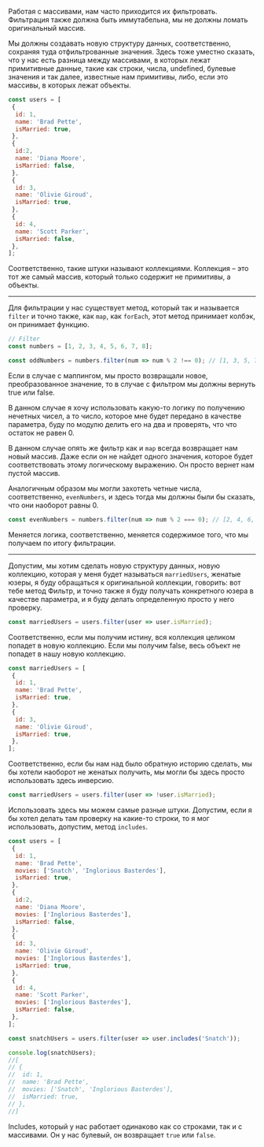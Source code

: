 Работая с массивами, нам часто приходится их фильтровать. 
Фильтрация также должна быть иммутабельна,
мы не должны ломать оригинальный массив.

Мы должны создавать новую структуру данных, соответственно, сохраняя туда отфильтрованные значения. Здесь тоже уместно сказать, что у нас есть разница между массивами, в которых лежат
примитивные данные, такие как строки, числа, undefined, булевые значения и так далее,
известные нам примитивы, либо, если это массивы,
в которых лежат объекты. 
```js
const users = [
 {
  id: 1,
  name: 'Brad Pette',
  isMarried: true,
 },
 {
  id:2,
  name: 'Diana Moore',
  isMarried: false,
 },
 {
  id: 3,
  name: 'Olivie Giroud',
  isMarried: true,
 },
 {
  id: 4,
  name: 'Scott Parker',
  isMarried: false,
 },
];
```
Соответственно, такие штуки называют коллекциями. 
Коллекция – это тот же самый массив, который только содержит не примитивы, а объекты.

-------------------
Для фильтрации у нас существует метод, который так и называется `filter` и точно также, как `map`, как `forEach`, этот метод принимает колбэк, он принимает функцию. 
```js
// Filter
const numbers = [1, 2, 3, 4, 5, 6, 7, 8];

const oddNumbers = numbers.filter(num => num % 2 !== 0); // [1, 3, 5, 7]
```
Если в случае с маппингом, мы просто возвращали новое, преобразованное значение, то в случае с фильтром мы должны вернуть true или false. 

В данном случае я хочу использовать какую-то логику по получению нечетных чисел, а то число, которое мне будет передано в качестве параметра, буду по модулю делить его на два и проверять, что  что остаток не равен 0.

В данном случае опять же фильтр как и `map` всегда возвращает нам новый массив. Даже если он не найдет одного значения, которое будет соответствовать этому логическому выражению. Он просто вернет нам пустой массив.

Аналогичным образом мы могли захотеть четные числа, соответственно, `evenNumbers`, и здесь тогда мы должны были бы сказать, что они наоборот равны 0.
```js
const evenNumbers = numbers.filter(num => num % 2 === 0); // [2, 4, 6, 8]
```
Меняется логика, соответственно, меняется содержимое того, что мы получаем по итогу фильтрации.

------
Допустим, мы хотим сделать новую структуру данных, новую коллекцию, которая у меня будет
называться `marriedUsers`, женатые юзеры, я буду обращаться к оригинальной коллекции, говорить: вот тебе метод Фильтр, и точно также я буду получать конкретного юзера в качестве параметра, и я буду делать определенную просто у него проверку.
```js
const marriedUsers = users.filter(user => user.isMarried);
```
Соответственно, если мы получим истину, вся коллекция целиком попадет в новую коллекцию. Если мы получим false, весь объект не попадет в нашу новую коллекцию.
```js
const marriedUsers = [
 {
  id: 1,
  name: 'Brad Pette',
  isMarried: true,
 },
 {
  id: 3,
  name: 'Olivie Giroud',
  isMarried: true,
 },
];
```

Соответственно, если бы нам над было обратную историю сделать, мы бы хотели наоборот
не женатых получить, мы могли бы здесь просто
использовать здесь инверсию.
```js
const marriedUsers = users.filter(user => !user.isMarried);
```

Использовать здесь мы можем самые разные штуки. Допустим, если я бы хотел делать там проверку на какие-то строки, то я мог использовать, допустим, метод `includes`.
```js
const users = [
 {
  id: 1,
  name: 'Brad Pette',
  movies: ['Snatch', 'Inglorious Basterdes'],
  isMarried: true,
 },
 {
  id:2,
  name: 'Diana Moore',
  movies: ['Inglorious Basterdes'],
  isMarried: false,
 },
 {
  id: 3,
  name: 'Olivie Giroud',
  movies: ['Inglorious Basterdes'],
  isMarried: true,
 },
 {
  id: 4,
  name: 'Scott Parker',
  movies: ['Inglorious Basterdes'],
  isMarried: false,
 },
];

const snatchUsers = users.filter(user => user.includes('Snatch'));

console.log(snatchUsers);
//[
// {
//  id: 1,
//  name: 'Brad Pette',
//  movies: ['Snatch', 'Inglorious Basterdes'],
//  isMarried: true,
// },
//]
```
Includes, который у нас работает одинаково как со строками, так и с массивами. Он у нас булевый, он возвращает `true` или `false`.

